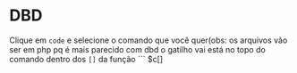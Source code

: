 # DBD
Clique em `code` e selecione o comando que você quer(obs: os arquivos vão ser em php pq é mais parecido com dbd o gatilho vai está no topo do comando dentro dos `[]` da função ```
$c[]
